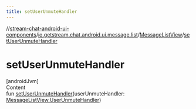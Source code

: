 ```yaml
---
title: setUserUnmuteHandler
---
```

//[stream-chat-android-ui-components](../../../index.md)/[io.getstream.chat.android.ui.message.list](../index.md)/[MessageListView](index.md)/[setUserUnmuteHandler](setUserUnmuteHandler.md)



# setUserUnmuteHandler  
[androidJvm]  
Content  
fun [setUserUnmuteHandler](setUserUnmuteHandler.md)(userUnmuteHandler: [MessageListView.UserUnmuteHandler](UserUnmuteHandler/index.md))  



